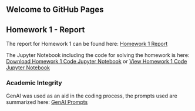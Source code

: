 ## Welcome to GitHub Pages

## Homework 1 - Report

The report for Homework 1 can be found here: [Homework 1 Report](https://bu-ie-582.github.io/fall-24-hannesknieke/hw1/IE582_hw1.html)

The Jupyter Notebook including the code for solving the homework is here:
[Download Homework 1 Code Jupyter Notebook](https://bu-ie-582.github.io/fall-24-hannesknieke/hw1/IE582_hw1.ipynb) or 
[View Homework 1 Code Jupyter Notebook](https://github.com/BU-IE-582/fall-24-hannesknieke/blob/main/hw1/IE582_hw1.ipynb)

### Academic Integrity

GenAI was used as an aid in the coding process, the prompts used are summarized here: [GenAI Prompts](https://bu-ie-582.github.io/fall-24-hannesknieke/hw1/GenAI_Prompts_hw1.pdf) 
